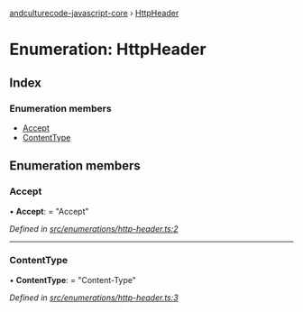 [andculturecode-javascript-core](../README.md) › [HttpHeader](httpheader.md)

# Enumeration: HttpHeader

## Index

### Enumeration members

* [Accept](httpheader.md#accept)
* [ContentType](httpheader.md#contenttype)

## Enumeration members

###  Accept

• **Accept**: = "Accept"

*Defined in [src/enumerations/http-header.ts:2](https://github.com/AndcultureCode/AndcultureCode.JavaScript.Core/blob/beaa8a5/src/enumerations/http-header.ts#L2)*

___

###  ContentType

• **ContentType**: = "Content-Type"

*Defined in [src/enumerations/http-header.ts:3](https://github.com/AndcultureCode/AndcultureCode.JavaScript.Core/blob/beaa8a5/src/enumerations/http-header.ts#L3)*
